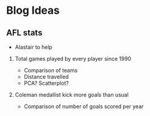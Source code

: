 
# Blog Ideas

## AFL stats

- Alastair to help

1. Total games played by every player since 1990
    - Comparison of teams
    - Distance travelled
    - PCA? Scatterplot?

2. Coleman medallist kick more goals than usual
    - Comparison of number of goals scored per year
